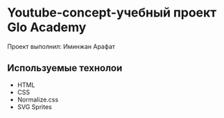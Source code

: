 # Youtube-concept-учебный проект Glo Academy
Проект выполнил: Иминжан Арафат

## Используемые технолои
- HTML
- CSS
- Normalize.css
- SVG Sprites
